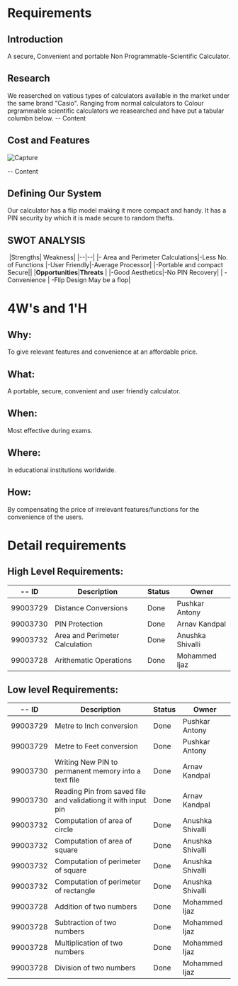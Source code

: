 # Requirements
## Introduction
A secure, Convenient and portable Non Programmable-Scientific Calculator.   

## Research
We reaserched on vatious types of calculators available in the market under the same brand "Casio". Ranging from normal calculators to Colour prgrammable scientific calculators we reasearched and have put a tabular columbn below.
-- Content 
## Cost and Features
![Capture](https://user-images.githubusercontent.com/78848560/107905816-97965280-6f75-11eb-8b3b-b3e158bdf326.PNG)

-- Content 
## Defining Our System
Our calculator has a flip model making it more compact and handy. It has a PIN security by which it is made secure to random thefts.
## SWOT ANALYSIS
﻿
|Strengths|  Weakness|
|--|--|
|- Area and Perimeter Calculations|-Less No. of Functions 
   |-User Friendly|-Average Processor|
   |-Portable and compact
   Secure||
|**Opportunities**|**Threats**  |
|-Good Aesthetics|-No PIN Recovery|
| -Convenience |  -Flip Design May be a flop|

# 4W&#39;s and 1&#39;H

## Why:
To give relevant features and convenience at an affordable price.


## What:

A portable, secure, convenient and user friendly calculator.

## When:

Most effective during exams.

## Where:

In educational institutions worldwide.

## How:

By compensating the price of irrelevant features/functions for the convenience of the users.

# Detail requirements
## High Level Requirements: 
-- ID | Description | Status | Owner |
------|-------------|--------|--------
99003729 | Distance Conversions | Done | Pushkar Antony
99003730 |PIN Protection | Done | Arnav Kandpal
99003732 |Area and Perimeter Calculation | Done | Anushka Shivalli
99003728 | Arithematic Operations | Done | Mohammed Ijaz
##  Low level Requirements: 
-- ID | Description | Status | Owner |
------|-------------|--------|--------
99003729 | Metre to Inch conversion | Done | Pushkar Antony
99003729 | Metre to Feet conversion | Done | Pushkar Antony
99003730 | Writing New PIN to permanent memory into a text file | Done | Arnav Kandpal
99003730 | Reading Pin from saved file and validationg it with input pin| Done | Arnav Kandpal
99003732 | Computation of area of circle | Done | Anushka Shivalli
99003732 | Computation of area of square | Done | Anushka Shivalli
99003732 | Computation of perimeter of square | Done | Anushka Shivalli
99003732 | Computation of perimeter of rectangle | Done | Anushka Shivalli
99003728 | Addition of two numbers | Done | Mohammed Ijaz
99003728 | Subtraction of two numbers | Done | Mohammed Ijaz
99003728 | Multiplication of two numbers | Done | Mohammed Ijaz
99003728 | Division of two numbers | Done | Mohammed Ijaz
